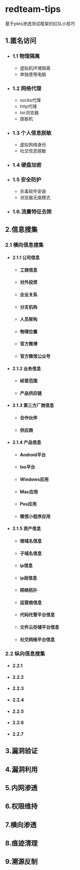 # redteam-tips
基于ptes渗透测试框架的红队小技巧

## 1.匿名访问
- ### 1.1 物理隔离
  - 虚拟机环境隔离
  - 单独使用电脑
- ### 1.2 网络代理
  - socks代理
  - http代理
  - tor浏览器
  - 跳板机
- ### 1.3 个人信息脱敏
  - 虚拟网络身份
  - 社交信息脱敏
    
- ### 1.4 硬盘加密

- ### 1.5 安全防护
  - 杀毒软件安装
  - 浏览器无痕模式
    
- ### 1.6.流量特征去除
  
## 2.信息搜集
### 2.1 横向信息搜集
- #### 2.1.1 公司信息
  - #### 工商信息
  - #### 对外投资
  - #### 企业关系
  - #### 分支机构
  - #### 人员架构
  - #### 物理位置
  - #### 官方微博
  - #### 官方微信公众号
- #### 2.1.2 业务信息
  - #### 经营范围
  - #### 产品供应链
- #### 2.1.3 第三方厂商信息
  - #### 合作伙伴
  - #### 供应商
- #### 2.1.4 产品信息
  - #### Android平台
  - #### Ios平台
  - #### Windows应用
  - #### Mac应用
  - #### Pos应用
  - #### 微信小程序应用
- #### 2.1.5 资产信息
  - #### 根域名信息
  - #### 子域名信息
  - #### ip信息
  - #### ip段信息
  - #### 网络拓扑
  - #### 运营商信息
  - #### 代码托管平台信息
  - #### 文件云存储平台信息
  - #### 社交网络平台信息

### 2.2 纵向信息搜集
- #### 2.2.1 
- #### 2.2.2 
- #### 2.2.3
- #### 2.2.4
- #### 2.2.5
- #### 2.2.6
- #### 2.2.7

## 3.漏洞验证
## 4.漏洞利用
## 5.内网渗透
## 6.权限维持
## 7.横向渗透
## 8.痕迹清理
## 9.溯源反制
